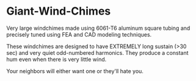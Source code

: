 # Giant-Wind-Chimes
Very large windchimes made using 6061-T6 aluminum square tubing and precisely tuned using FEA and CAD modeling techniques.

These windchimes are designed to have EXTREMELY long sustain (>30 sec) and very quiet odd-numbered harmonics. They produce a constant hum even when there is very little wind. 

Your neighbors will either want one or they'll hate you.
